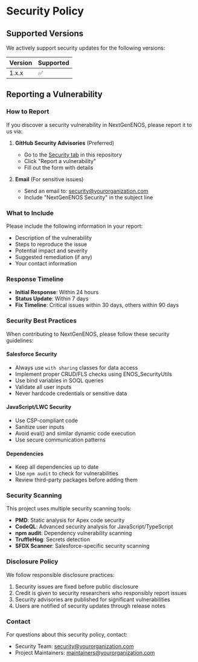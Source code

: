 # Security Policy

## Supported Versions

We actively support security updates for the following versions:

| Version | Supported          |
| ------- | ------------------ |
| 1.x.x   | :white_check_mark: |

## Reporting a Vulnerability

### How to Report

If you discover a security vulnerability in NextGenENOS, please report it to us via:

1. **GitHub Security Advisories** (Preferred)
   - Go to the [Security tab](../../security/advisories) in this repository
   - Click "Report a vulnerability"
   - Fill out the form with details

2. **Email** (For sensitive issues)
   - Send an email to: security@yourorganization.com
   - Include "NextGenENOS Security" in the subject line

### What to Include

Please include the following information in your report:

- Description of the vulnerability
- Steps to reproduce the issue
- Potential impact and severity
- Suggested remediation (if any)
- Your contact information

### Response Timeline

- **Initial Response**: Within 24 hours
- **Status Update**: Within 7 days
- **Fix Timeline**: Critical issues within 30 days, others within 90 days

### Security Best Practices

When contributing to NextGenENOS, please follow these security guidelines:

#### Salesforce Security

- Always use `with sharing` classes for data access
- Implement proper CRUD/FLS checks using ENOS_SecurityUtils
- Use bind variables in SOQL queries
- Validate all user inputs
- Never hardcode credentials or sensitive data

#### JavaScript/LWC Security

- Use CSP-compliant code
- Sanitize user inputs
- Avoid eval() and similar dynamic code execution
- Use secure communication patterns

#### Dependencies

- Keep all dependencies up to date
- Use `npm audit` to check for vulnerabilities
- Review third-party packages before adding them

### Security Scanning

This project uses multiple security scanning tools:

- **PMD**: Static analysis for Apex code security
- **CodeQL**: Advanced security analysis for JavaScript/TypeScript
- **npm audit**: Dependency vulnerability scanning
- **TruffleHog**: Secrets detection
- **SFDX Scanner**: Salesforce-specific security scanning

### Disclosure Policy

We follow responsible disclosure practices:

1. Security issues are fixed before public disclosure
2. Credit is given to security researchers who responsibly report issues
3. Security advisories are published for significant vulnerabilities
4. Users are notified of security updates through release notes

### Contact

For questions about this security policy, contact:

- Security Team: security@yourorganization.com
- Project Maintainers: maintainers@yourorganization.com
